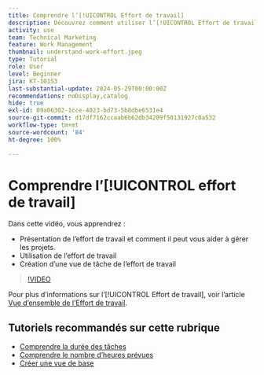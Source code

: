 ```yaml
---
title: Comprendre l’[!UICONTROL Effort de travail]
description: Découvrez comment utiliser l’[!UICONTROL Effort de travail] pour obtenir une estimation approximative du nombre d’heures prévues dans la chronologie de votre projet.
activity: use
team: Technical Marketing
feature: Work Management
thumbnail: understand-work-effort.jpeg
type: Tutorial
role: User
level: Beginner
jira: KT-10153
last-substantial-update: 2024-05-29T00:00:00Z
recommendations: noDisplay,catalog
hide: true
exl-id: 09a06302-1cce-4023-bd73-5b8dbe6531e4
source-git-commit: d17df7162ccaab6b62db34209f50131927c0a532
workflow-type: tm+mt
source-wordcount: '84'
ht-degree: 100%

---
```


# Comprendre l’[!UICONTROL effort de travail]

Dans cette vidéo, vous apprendrez :

* Présentation de l’effort de travail et comment il peut vous aider à gérer les projets.
* Utilisation de l’effort de travail
* Création d’une vue de tâche de l’effort de travail

>[!VIDEO](https://video.tv.adobe.com/v/3447401/?quality=12&learn=on&enablevpops&captions=fre_fr)

Pour plus d’informations sur l’[!UICONTROL Effort de travail], voir l’article [Vue d’ensemble de l’Effort de travail](https://experienceleague.adobe.com/docs/workfront/using/manage-work/tasks/task-information/work-effort.html?lang=fr).

## Tutoriels recommandés sur cette rubrique

* [Comprendre la durée des tâches](/help/manage-work/tasks/understand-task-durations.md)
* [Comprendre le nombre d’heures prévues](/help/manage-work/tasks/understand-planned-hours.md)
* [Créer une vue de base](/help/reporting/basic-reporting/create-a-basic-view.md)
